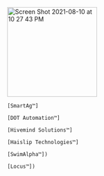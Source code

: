 <img width="207" alt="Screen Shot 2021-08-10 at 10 27 43 PM" src="https://user-images.githubusercontent.com/25471002/128965079-7d63454c-36cb-41d5-87d0-6d595b60aa8b.png">

```[SmartAg™]```

```[DOT Automation™]```

```[Hivemind Solutions™]```

```[Haislip Technologies™]```

```[SwimAlpha™])```

```[Locus™])```
